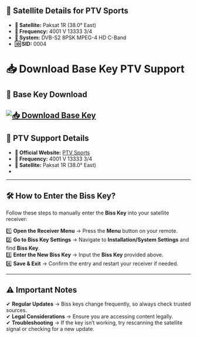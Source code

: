 ## 📡 Satellite Details for PTV Sports  
- **📡 Satellite:** Paksat 1R (38.0° East)  
- **📶 Frequency:** 4001 V 13333 3/4  
- **🔄 System:** DVB-S2 8PSK MPEG-4 HD C-Band  
- **🆔 SID:** 0004  

# 📥 Download Base Key PTV Support  
## 🔑 Base Key Download  

[![📥 Download Base Key](https://img.shields.io/badge/Download-Base_Key-blue?style=for-the-badge&logo=download)](https://kazmielecom.xyz/latest-ptv-sports-biss-key-2025-guide/)  
---

## 📡 PTV Support Details  

- **🔗 Official Website:** [PTV Sports](https://www.ptv.com.pk/)  
- **📶 Frequency:** 4001 V 13333 3/4  
- **📡 Satellite:** Paksat 1R (38.0° East)  
-

---

## 🛠️ How to Enter the Biss Key?  
Follow these steps to manually enter the **Biss Key** into your satellite receiver:  

1️⃣ **Open the Receiver Menu** → Press the **Menu** button on your remote.  
2️⃣ **Go to Biss Key Settings** → Navigate to **Installation/System Settings** and find **Biss Key**.  
3️⃣ **Enter the New Biss Key** → Input the **Biss Key** provided above.  
4️⃣ **Save & Exit** → Confirm the entry and restart your receiver if needed.  

---

## ⚠️ Important Notes  
✔ **Regular Updates** → Biss keys change frequently, so always check trusted sources.  
✔ **Legal Considerations** → Ensure you are accessing content legally.  
✔ **Troubleshooting** → If the key isn’t working, try rescanning the satellite signal or checking for a new update.  
